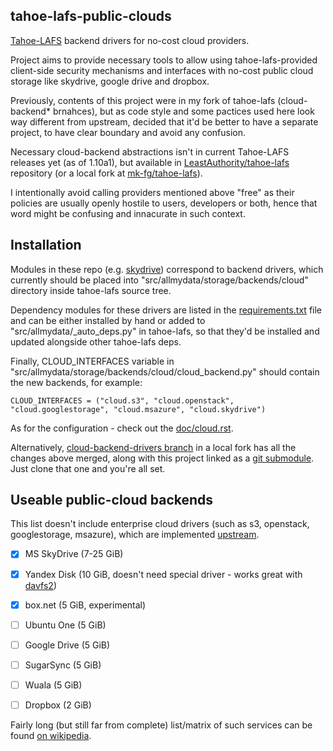 tahoe-lafs-public-clouds
--------------------

[Tahoe-LAFS](https://tahoe-lafs.org/) backend drivers for no-cost cloud
providers.

Project aims to provide necessary tools to allow using tahoe-lafs-provided
client-side security mechanisms and interfaces with no-cost public cloud storage
like skydrive, google drive and dropbox.

Previously, contents of this project were in my fork of tahoe-lafs
(cloud-backend* brnahces), but as code style and some pactices used here look
way different from upstream, decided that it'd be better to have a separate
project, to have clear boundary and avoid any confusion.

Necessary cloud-backend abstractions isn't in current Tahoe-LAFS releases yet
(as of 1.10a1), but available in
[LeastAuthority/tahoe-lafs](https://github.com/LeastAuthority/tahoe-lafs)
repository (or a local fork at
[mk-fg/tahoe-lafs](https://github.com/mk-fg/tahoe-lafs)).

I intentionally avoid calling providers mentioned above "free" as their policies
are usually openly hostile to users, developers or both, hence that word might
be confusing and innacurate in such context.


Installation
--------------------

Modules in these repo
(e.g. [skydrive](https://github.com/mk-fg/tahoe-lafs-public-clouds/tree/master/skydrive))
correspond to backend drivers, which currently should be placed into
"src/allmydata/storage/backends/cloud" directory inside tahoe-lafs source tree.

Dependency modules for these drivers are listed in the
[requirements.txt](https://github.com/mk-fg/tahoe-lafs-public-clouds/blob/master/requirements.txt)
file and can be either installed by hand or added to
"src/allmydata/_auto_deps.py" in tahoe-lafs, so that they'd be installed and
updated alongside other tahoe-lafs deps.

Finally, CLOUD_INTERFACES variable in
"src/allmydata/storage/backends/cloud/cloud_backend.py" should contain the new
backends, for example:

	CLOUD_INTERFACES = ("cloud.s3", "cloud.openstack", "cloud.googlestorage", "cloud.msazure", "cloud.skydrive")

As for the configuration - check out the
[doc/cloud.rst](https://github.com/mk-fg/tahoe-lafs-public-clouds/blob/master/doc/cloud.rst).

Alternatively, [cloud-backend-drivers
branch](https://github.com/mk-fg/tahoe-lafs/tree/cloud-backend-drivers) in a
local fork has all the changes above merged, along with this project linked as a
[git submodule](https://git.wiki.kernel.org/index.php/GitSubmoduleTutorial).
Just clone that one and you're all set.


Useable public-cloud backends
--------------------

This list doesn't include enterprise cloud drivers (such as s3, openstack,
googlestorage, msazure), which are implemented
[upstream](https://github.com/LeastAuthority/tahoe-lafs).

- [x] MS SkyDrive (7-25 GiB)

- [x] Yandex Disk (10 GiB, doesn't need special driver - works great with
  [davfs2](https://savannah.nongnu.org/projects/davfs2))

- [x] box.net (5 GiB, experimental)

- [ ] Ubuntu One (5 GiB)

- [ ] Google Drive (5 GiB)

- [ ] SugarSync (5 GiB)

- [ ] Wuala (5 GiB)

- [ ] Dropbox (2 GiB)

Fairly long (but still far from complete) list/matrix of such services can be
found [on
wikipedia](https://en.wikipedia.org/wiki/Comparison_of_file_hosting_services).
